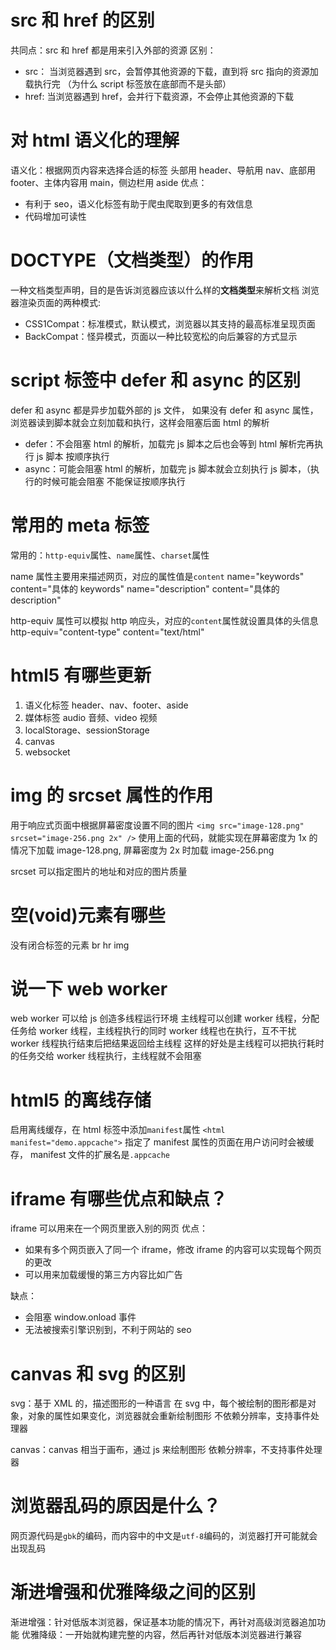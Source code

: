 # src 和 href 的区别

共同点：src 和 href 都是用来引入外部的资源
区别：

- src：
  当浏览器遇到 src，会暂停其他资源的下载，直到将 src 指向的资源加载执行完
  （为什么 script 标签放在底部而不是头部）
- href:
  当浏览器遇到 href，会并行下载资源，不会停止其他资源的下载

# 对 html 语义化的理解

语义化：根据网页内容来选择合适的标签
头部用 header、导航用 nav、底部用 footer、主体内容用 main，侧边栏用 aside
优点：

- 有利于 seo，语义化标签有助于爬虫爬取到更多的有效信息
- 代码增加可读性

# DOCTYPE（文档类型）的作用

一种文档类型声明，目的是告诉浏览器应该以什么样的**文档类型**来解析文档
浏览器渲染页面的两种模式:

- CSS1Compat：标准模式，默认模式，浏览器以其支持的最高标准呈现页面
- BackCompat：怪异模式，页面以一种比较宽松的向后兼容的方式显示

# script 标签中 defer 和 async 的区别

defer 和 async 都是异步加载外部的 js 文件，
如果没有 defer 和 async 属性，浏览器读到脚本就会立刻加载和执行，这样会阻塞后面 html 的解析

- defer：不会阻塞 html 的解析，加载完 js 脚本之后也会等到 html 解析完再执行 js 脚本
  按顺序执行
- async：可能会阻塞 html 的解析，加载完 js 脚本就会立刻执行 js 脚本，（执行的时候可能会阻塞
  不能保证按顺序执行

# 常用的 meta 标签

常用的：`http-equiv`属性、`name`属性、`charset`属性

name 属性主要用来描述网页，对应的属性值是`content`
name="keywords" content="具体的 keywords"
name="description" content="具体的 description"

http-equiv 属性可以模拟 http 响应头，对应的`content`属性就设置具体的头信息
http-equiv="content-type" content="text/html"

# html5 有哪些更新

1. 语义化标签
   header、nav、footer、aside
2. 媒体标签
   audio 音频、video 视频
3. localStorage、sessionStorage
4. canvas
5. websocket

# img 的 srcset 属性的作用

用于响应式页面中根据屏幕密度设置不同的图片
`<img src="image-128.png" srcset="image-256.png 2x" />`
使用上面的代码，就能实现在屏幕密度为 1x 的情况下加载 image-128.png, 屏幕密度为 2x 时加载 image-256.png

srcset 可以指定图片的地址和对应的图片质量

# 空(void)元素有哪些

没有闭合标签的元素
br hr img

# 说一下 web worker

web worker 可以给 js 创造多线程运行环境
主线程可以创建 worker 线程，分配任务给 worker 线程，主线程执行的同时 worker 线程也在执行，互不干扰
worker 线程执行结束后把结果返回给主线程
这样的好处是主线程可以把执行耗时的任务交给 worker 线程执行，主线程就不会阻塞

# html5 的离线存储

启用离线缓存，在 html 标签中添加`manifest`属性
`<html manifest="demo.appcache">`
指定了 manifest 属性的页面在用户访问时会被缓存，
manifest 文件的扩展名是`.appcache`

# iframe 有哪些优点和缺点？

iframe 可以用来在一个网页里嵌入别的网页
优点：

- 如果有多个网页嵌入了同一个 iframe，修改 iframe 的内容可以实现每个网页的更改
- 可以用来加载缓慢的第三方内容比如广告

缺点：

- 会阻塞 window.onload 事件
- 无法被搜索引擎识别到，不利于网站的 seo

# canvas 和 svg 的区别

svg：基于 XML 的，描述图形的一种语言
在 svg 中，每个被绘制的图形都是对象，对象的属性如果变化，浏览器就会重新绘制图形
不依赖分辨率，支持事件处理器

canvas：canvas 相当于画布，通过 js 来绘制图形
依赖分辨率，不支持事件处理器

# 浏览器乱码的原因是什么？

网页源代码是`gbk`的编码，而内容中的中文是`utf-8`编码的，浏览器打开可能就会出现乱码

# 渐进增强和优雅降级之间的区别

渐进增强：针对低版本浏览器，保证基本功能的情况下，再针对高级浏览器追加功能
优雅降级：一开始就构建完整的内容，然后再针对低版本浏览器进行兼容

